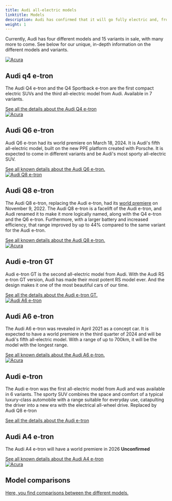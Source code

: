```yaml
---
title: Audi all-electric models
linktitle: Models
description: Audi has confirmed that it will go fully electric and, from 2026, only develop all-electric models. Electrichgasgoneaudi.net has all the details about current all-electric models and what we know about the coming models.
weight: 1
---
```

<!-- markdownlint-disable MD033 -->
<!-- markdownlint-disable MD010 -->

Currently, Audi has four different models and 15 variants in sale, with many more to come.
See below for our unique, in-depth information on the different models and variants.

<div class="container p-3 mb-4 bg-body-tertiary rounded border">
	<a href="q4-e-tron/"><img src="https://media.electrichasgoneaudi.net/multimedia/models/q4-e-tron/variants/variants1_st.jpg" class="img-fluid mb-2" class="img-fluid" alt="Acura" ></a>
	<h2>Audi q4 e-tron</h2>
	<p>
		The Audi Q4 e-tron and the Q4 Sportback e-tron are the first compact electric SUVs and the third all-electric model from Audi. Available in 7 variants.
	</p>
	<a href="q4-e-tron/" class="btn btn-outline-primary" role="button">See all the details about the Audi Q4 e-tron</a>
</div>

<div class="container p-3 mb-4 bg-body-tertiary rounded border">
	<a href="q6-e-tron/"><img src="https://media.electrichasgoneaudi.net/multimedia/models/q6-e-tron/q6dynamic_1_st.jpg" class="img-fluid mb-2" class="img-fluid" alt="Acura" ></a>
	<h2>Audi Q6 e-tron</h2>
	<p>
		Audi Q6 e-tron had its world premiere on March 18, 2024. It is Audi's fifth all-electric model, built on the new PPE platform created with Porsche. It is expected to come in different variants and be Audi's most sporty all-electric SUV.
	</p>
	<a href="q6-e-tron/" class="btn btn-outline-primary" role="button">See all known details about the Audi Q6 e-tron.</a>
</div>
<div class="container p-3 mb-4 bg-body-tertiary rounded border">
	<a href="q8-e-tron/"><img src="https://media.electrichasgoneaudi.net/multimedia/models/q8-e-tron/sq8_and_q8_variants_st.jpg" class="img-fluid mb-2" class="img-fluid" alt="Audi Q8 e-tron" ></a>
	<h2>Audi Q8 e-tron</h2>
	<p>
		The Audi Q8 e-tron, replacing the Audi e-tron, had its <a href="../articles/e-tron-facelift-q8-etron-2024/">world premiere</a> on November 9, 2022. The Audi Q8 e-tron is a facelift of the Audi e-tron, and Audi renamed it to make it more logically named, along with the Q4 e-tron and the Q6 e-tron. Furthermore, with a larger battery and increased efficiency, that range improved by up to 44% compared to the same variant for the Audi e-tron.
	</p>
	<a href="q8-e-tron/" class="btn btn-outline-primary" role="button">See all known details about the Audi Q8 e-tron.</a>
</div>
<div class="container p-3 mb-4 bg-body-tertiary rounded border">
	<a href="e-tron-gt/"><img src="https://media.electrichasgoneaudi.net/multimedia/models/e-tron-gt/variants/variants_st.jpg" class="img-fluid mb-2" class="img-fluid" alt="Acura" ></a>
	<h2>Audi e-tron GT</h2>
	<p>
		Audi e-tron GT is the second all-electric model from Audi. With the Audi RS e-tron GT version, Audi has made their most potent RS model ever. And the design makes it one of the most beautiful cars of our time.
	</p>
	<a href="e-tron-gt/" class="btn btn-outline-primary" role="button">See all the details about the Audi e-tron GT.</a>
</div>
<div class="container p-3 mb-4 bg-body-tertiary rounded border">
	<a href="a6-e-tron/"><img src="https://media.electrichasgoneaudi.net/multimedia/models/a6-e-tron/a6-etron-1_st.jpg" class="img-fluid mb-2" class="img-fluid" alt="Audi A6 e-tron" ></a>
	<h2>Audi A6 e-tron</h2>
	<p>
		The Audi A6 e-tron was revealed in April 2021 as a concept car. It is expected to have a world premiere in the third quarter of 2024 and will be Audi's fifth all-electric model. With a range of up to 700km, it will be the model with the longest range.
	</p>
	<a href="a6-e-tron/" class="btn btn-outline-primary" role="button">See all known details about the Audi A6 e-tron.</a>
</div>

<div class="container p-3 mb-4 bg-body-tertiary rounded border">
	<a href="e-tron/"><img src="https://media.electrichasgoneaudi.net/multimedia/models/e-tron/variants/variants1s.jpg" class="img-fluid mb-2" class="img-fluid" alt="Acura" ></a>
	<h2>Audi e-tron</h2>
	<p>
		The Audi e-tron was the first all-electric model from Audi and was available in 6 variants. The sporty SUV combines the space and comfort of a typical luxury-class automobile with a range suitable for everyday use, catapulting the driver into a new era with the electrical all-wheel drive. Replaced by Audi Q8 e-tron
	</p>
	<a href="e-tron/" class="btn btn-outline-primary" role="button">See all the details about the Audi e-tron</a>
</div>
<div class="container p-3 mb-4 bg-body-tertiary rounded border">
	<h2>Audi A4 e-tron</h2>
	<p>
		The Audi A4 e-tron will have a world premiere in 2026
		<b>Unconfirmed</b>
	</p>
	<a href="a4-e-tron/" class="btn btn-outline-primary" role="button">See all known details about the Audi A4 e-tron</a>
</div>
<div class="container p-3 mb-4 bg-body-tertiary rounded border">
	<a href="comparisons/"><img src="https://media.electrichasgoneaudi.net/multimedia/models/modelss.jpg" class="img-fluid mb-2" class="img-fluid" alt="Acura" ></a>
	<h2>Model comparisons</h2>
	<p>
	</p>
	<a href="comparisons/" class="btn btn-outline-primary" role="button">Here, you find comparisons between the different models.</a>
</div>
